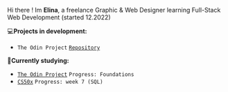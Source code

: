 
Hi there ! Im **Elina**, a freelance Graphic & Web Designer learning Full-Stack Web Development (started 12.2022)

:computer:**Projects in development:**

                 
                    
 * `The Odin Project`  [`Repository`](https://github.com/elincik/my-odin-projects)
                 

:seedling:**Currently studying:**
* <a href="https://www.theodinproject.com/" target="_blank">`The Odin Project`</a> `Progress: Foundations` 
* <a href="https://cs50.harvard.edu/x/2023/" target="_blank">`CS50x`</a> `Progress: week 7 (SQL)` 






<!--
**elincik/elincik** is a ✨ _special_ ✨ repository because its `README.md` (this file) appears on your GitHub profile.

Here are some ideas to get you started:

- 🔭 I’m currently working on ...
- 🌱 I’m currently learning ...
- 👯 I’m looking to collaborate on ...
- 🤔 I’m looking for help with ...
- 💬 Ask me about ...
- 📫 How to reach me: ...
- 😄 Pronouns: ...
- ⚡ Fun fact: ...
-->
